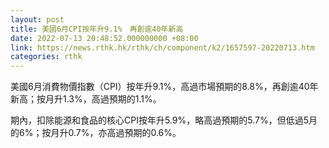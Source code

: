 ```yaml
---
layout: post
title: 美國6月CPI按年升9.1%　再創逾40年新高
date: 2022-07-13 20:48:52.000000000 +08:00
link: https://news.rthk.hk/rthk/ch/component/k2/1657597-20220713.htm
categories: rthk
---
```


美國6月消費物價指數（CPI）按年升9.1%，高過市場預期的8.8%，再創逾40年新高；按月升1.3%，高過預期的1.1%。

期內，扣除能源和食品的核心CPI按年升5.9%，略高過預期的5.7%，但低過5月的6%；按月升0.7%，亦高過預期的0.6%。
